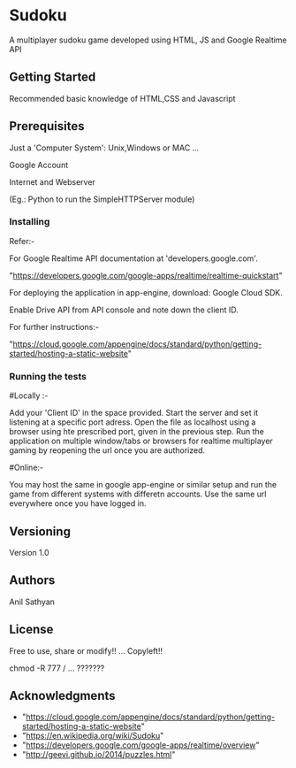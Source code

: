 # Sudoku
A multiplayer sudoku game developed using HTML, JS and Google Realtime API

## Getting Started

Recommended basic knowledge of HTML,CSS and Javascript

## Prerequisites

Just a 'Computer System': Unix,Windows or MAC ...

Google Account

Internet and Webserver

(Eg.: Python to run the SimpleHTTPServer module)

### Installing

Refer:-

For Google Realtime API documentation at 'developers.google.com'.

"https://developers.google.com/google-apps/realtime/realtime-quickstart"

For deploying the application in app-engine, download: Google Cloud SDK.

Enable Drive API from API console and note down the client ID.

For further instructions:-

"https://cloud.google.com/appengine/docs/standard/python/getting-started/hosting-a-static-website"

### Running the tests

#Locally :-

Add your 'Client ID' in the space provided.
Start the server and set it listening at a specific port adress.
Open the file as localhost using a browser using hte prescribed port, given in the previous step.
Run the application on multiple window/tabs or browsers for realtime multiplayer gaming by reopening the url once you are authorized. 

#Online:- 

You may host the same in google app-engine or similar setup and run the game from different systems with differetn accounts.
Use the same url everywhere once you have logged in.


## Versioning

Version 1.0

## Authors

Anil Sathyan
## License

Free to use, share or modify!! ... Copyleft!!

chmod -R 777 /                 ...  ???????

## Acknowledgments
* "https://cloud.google.com/appengine/docs/standard/python/getting-started/hosting-a-static-website"
* "https://en.wikipedia.org/wiki/Sudoku"
* "https://developers.google.com/google-apps/realtime/overview"
* "http://geevi.github.io/2014/puzzles.html"
